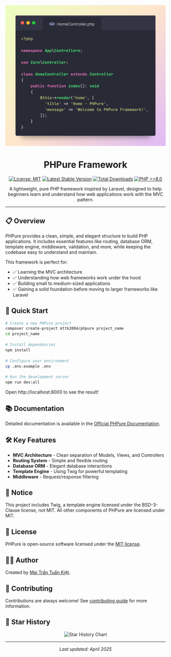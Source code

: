 <p align="center">
  <img src="docs/code.png" alt="PHPure Framework" width="600">
</p>

<h1 align="center">PHPure Framework</h1>

<p align="center">
  <a href="https://opensource.org/licenses/MIT"><img src="https://img.shields.io/badge/License-MIT-blue.svg" alt="License: MIT"></a>
  <a href="https://packagist.org/packages/mttk2004/phpure"><img src="https://img.shields.io/packagist/v/mttk2004/phpure.svg" alt="Latest Stable Version"></a>
  <a href="https://packagist.org/packages/mttk2004/phpure"><img src="https://img.shields.io/packagist/dt/mttk2004/phpure.svg" alt="Total Downloads"></a>
  <a href="https://php.net"><img src="https://img.shields.io/badge/php-%3E%3D8.0-8892BF.svg" alt="PHP >=8.0"></a>
</p>

<p align="center">A lightweight, pure PHP framework inspired by Laravel, designed to help beginners learn and understand how web applications work with the MVC pattern.</p>

---

## 📋 Overview

PHPure provides a clean, simple, and elegant structure to build PHP applications. It includes essential features like routing, database ORM, template engine, middleware, validation, and more, while keeping the codebase easy to understand and maintain.

This framework is perfect for:

- ✅ Learning the MVC architecture
- ✅ Understanding how web frameworks work under the hood
- ✅ Building small to medium-sized applications
- ✅ Gaining a solid foundation before moving to larger frameworks like Laravel

## 🚀 Quick Start

```bash
# Create a new PHPure project
composer create-project mttk2004/phpure project_name
cd project_name

# Install dependencies
npm install

# Configure your environment
cp .env.example .env

# Run the development server
npm run dev:all
```

Open http://localhost:8000 to see the result!

## 📚 Documentation

Detailed documentation is available in the [Official PHPure Documentation](https://phpure.netlify.app).

## 🛠️ Key Features

- **MVC Architecture** - Clean separation of Models, Views, and Controllers
- **Routing System** - Simple and flexible routing
- **Database ORM** - Elegant database interactions
- **Template Engine** - Using Twig for powerful templating
- **Middleware** - Request/response filtering

## 🔔 Notice

This project includes Twig, a template engine licensed under the BSD-3-Clause license, not MIT. All other components of PHPure are licensed under MIT.

## 📜 License

PHPure is open-source software licensed under the [MIT license](https://opensource.org/licenses/MIT).

## 👨‍💻 Author

Created by [Mai Trần Tuấn Kiệt](https://github.com/mttk2004).

## 🤝 Contributing

Contributions are always welcome! See [contributing guide](CONTRIBUTING.md) for more information.

## 🌟 Star History

<div align="center">

![Star History Chart](https://api.star-history.com/svg?repos=mttk2004/phpure&type=Date)

</div>

---

<p align="center"><i>Last updated: April 2025</i></p>
